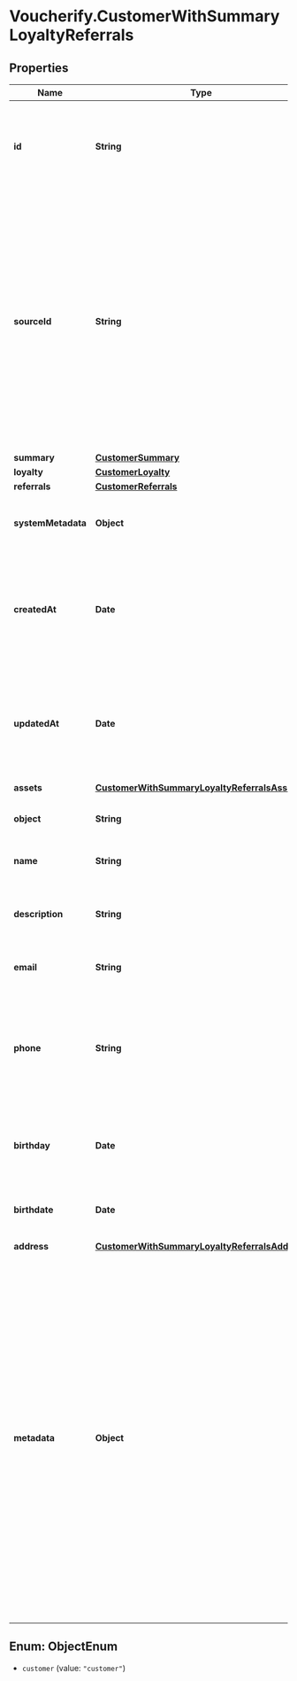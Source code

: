 # Voucherify.CustomerWithSummaryLoyaltyReferrals

## Properties

Name | Type | Description | Notes
------------ | ------------- | ------------- | -------------
**id** | **String** | The ID of an existing customer that will be linked to redemption in this request. | [optional] 
**sourceId** | **String** | A unique identifier of the customer who validates a voucher. It can be a customer ID or email from a CRM system, database, or a third-party service. If you also pass a customer ID (unique ID assigned by Voucherify), the source ID will be ignored. | [optional] 
**summary** | [**CustomerSummary**](CustomerSummary.md) |  | [optional] 
**loyalty** | [**CustomerLoyalty**](CustomerLoyalty.md) |  | [optional] 
**referrals** | [**CustomerReferrals**](CustomerReferrals.md) |  | [optional] 
**systemMetadata** | **Object** | Object used to store system metadata information. | [optional] 
**createdAt** | **Date** | Timestamp representing the date and time when the customer was created. The value is shown in the ISO 8601 format. | [optional] 
**updatedAt** | **Date** | Timestamp representing the date and time when the customer was updated. The value is shown in the ISO 8601 format. | [optional] 
**assets** | [**CustomerWithSummaryLoyaltyReferralsAssets**](CustomerWithSummaryLoyaltyReferralsAssets.md) |  | [optional] 
**object** | **String** | The type of the object represented by JSON. | [optional] [default to &#39;customer&#39;]
**name** | **String** | Customer&#39;s first and last name. | [optional] 
**description** | **String** | An arbitrary string that you can attach to a customer object. | [optional] 
**email** | **String** | Customer&#39;s email address. | [optional] 
**phone** | **String** | Customer&#39;s phone number. This parameter is mandatory when you try to send out codes to customers via an SMS channel. | [optional] 
**birthday** | **Date** | &#x60;Deprecated&#x60;. ~~Customer&#39;s birthdate; format YYYY-MM-DD~~. | [optional] 
**birthdate** | **Date** | Customer&#39;s birthdate; format YYYY-MM-DD. | [optional] 
**address** | [**CustomerWithSummaryLoyaltyReferralsAddress**](CustomerWithSummaryLoyaltyReferralsAddress.md) |  | [optional] 
**metadata** | **Object** | A set of custom key/value pairs that you can attach to a customer. The metadata object stores all custom attributes assigned to the customer. It can be useful for storing additional information about the customer in a structured format. This metadata can be used for validating whether the customer qualifies for a discount or it can be used in building customer segments. | [optional] 



## Enum: ObjectEnum


* `customer` (value: `"customer"`)




